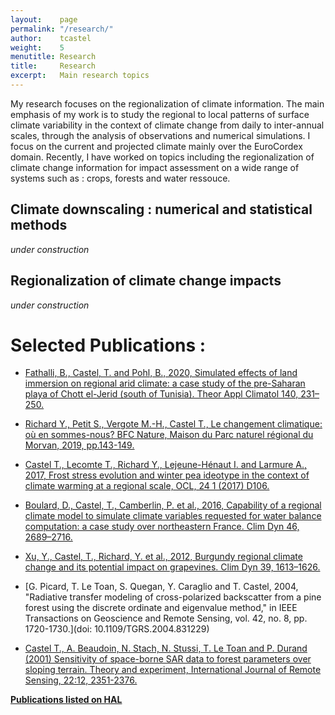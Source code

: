 ```yaml
---
layout:    page
permalink: "/research/"
author:    tcastel
weight:    5
menutitle: Research
title:     Research
excerpt:   Main research topics 
---
```


My research focuses on the regionalization of climate information. The main emphasis of my work is to study the regional to local patterns of surface climate variability in the context of climate change from daily to inter-annual scales, through the analysis of observations and numerical simulations. I focus on the current and projected climate mainly over the EuroCordex domain. Recently, I have worked on topics including the regionalization of climate change information for impact assessment on a wide range of systems such as : crops, forests and water ressouce.

<div class="bg-scroll" style="background-image: url('{{ "/media/imgpreixan/Malepere.jpg" | absolute_url }}')"></div>

## Climate downscaling : numerical and statistical methods

*under construction*

<div class="bg-scroll" style="background-image: url('{{ "/media/imgpreixan/village.jpg" | absolute_url }}')"></div>

## Regionalization of climate change impacts

*under construction*

<div class="bg-scroll" style="background-image: url('{{ "/media/imgpreixan/vigne_lacamp.jpg" | absolute_url }}')"></div>


# Selected Publications :
* [Fathalli, B., Castel, T. and Pohl, B., 2020, Simulated effects of land immersion on regional arid climate: a case study of the pre-Saharan playa of Chott el-Jerid (south of Tunisia). Theor Appl Climatol 140, 231–250.](https://doi.org/10.1007/s00704-019-03083-5)

* [Richard Y., Petit S., Vergote M.-H., Castel T., Le changement climatique: où en sommes-nous? BFC Nature, Maison du Parc naturel régional du Morvan, 2019, pp.143-149.](https://hal.archives-ouvertes.fr/hal-02315848)

* [Castel T., Lecomte T., Richard Y., Lejeune-Hénaut I. and Larmure A., 2017, Frost stress evolution and winter pea ideotype in the context of climate warming at a regional scale, OCL, 24 1 (2017) D106.](https://doi.org/10.1051/ocl/2017002)

* [Boulard, D., Castel, T., Camberlin, P. et al., 2016, Capability of a regional climate model to simulate climate variables requested for water balance computation: a case study over northeastern France. Clim Dyn 46, 2689–2716.](https://doi.org/10.1007/s00382-015-2724-9)

* [Xu, Y., Castel, T., Richard, Y. et al., 2012, Burgundy regional climate change and its potential impact on grapevines. Clim Dyn 39, 1613–1626.](https://doi.org/10.1007/s00382-011-1284-x)

* [G. Picard, T. Le Toan, S. Quegan, Y. Caraglio and T. Castel, 2004, "Radiative transfer modeling of cross-polarized backscatter from a pine forest using the discrete ordinate and eigenvalue method," in IEEE Transactions on Geoscience and Remote Sensing, vol. 42, no. 8, pp. 1720-1730.](doi: 10.1109/TGRS.2004.831229)

* [Castel T., A. Beaudoin, N. Stach, N. Stussi, T. Le Toan and P. Durand (2001) Sensitivity of space-borne SAR data to forest parameters over sloping terrain. Theory and experiment, International Journal of Remote Sensing, 22:12, 2351-2376.](https://doi.org/10.1080/01431160121407)


**[Publications listed on HAL](https://cv.hal.science/thierry-castel?langChosen=fr)**
